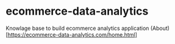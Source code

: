 # ecommerce-data-analytics
Knowlage base to build ecommerce analytics application
(About)[https://ecommerce-data-analytics.com/home.html]
